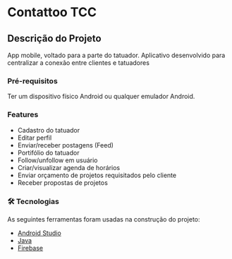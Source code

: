 # Contattoo TCC
## Descrição do Projeto
<p align="left">App mobile, voltado para a parte do tatuador. Aplicativo desenvolvido para centralizar a conexão entre clientes e tatuadores   </p>

### Pré-requisitos
Ter um dispositivo físico Android ou qualquer emulador Android.

### Features
- Cadastro do tatuador
- Editar perfil
- Enviar/receber postagens (Feed)
- Portifólio do tatuador
- Follow/unfollow em usuário
- Criar/visualizar agenda de horários
- Enviar orçamento de projetos requisitados pelo cliente
- Receber propostas de projetos

### 🛠 Tecnologias

As seguintes ferramentas foram usadas na construção do projeto:
- [Android Studio](https://developer.android.com/studio/)
- [Java](https://www.java.com/pt-BR/)
- [Firebase](https://firebase.google.com/)
